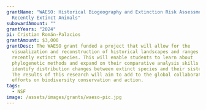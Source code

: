 ```yaml
---
grantName: "WAESO: Historical Biogeography and Extinction Risk Assessment of
  Recently Extinct Animals"
subawardAmount: ""
grantYears: "2024"
pi: Cristian Román-Palacios
grantAmount: $3,000
grantDesc: The WAESO grant funded a project that will allow for the
  visualization and reconstruction of historical landscapes and ranges of
  recently extinct species. This will enable students to learn about
  phylogenetic methods and expand on their comparative analysis skills to help
  identify distribution changes between extinct species and their sister taxa.
  The results of this research will aim to add to the global collaboration
  efforts on biodiversity conservation and action.
tags:
  - NSF
image: /assets/images/grants/waeso-pic.jpg
---
```

